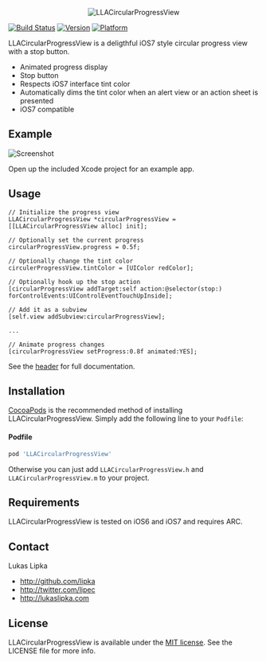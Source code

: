<p align="center" >
  <img src="http://i.imgur.com/q0HduL5.png" alt="LLACircularProgressView" title="LLACircularProgressView">
</p>

[![Build Status](https://travis-ci.org/lipka/LLACircularProgressView.svg)](https://travis-ci.org/lipka/LLACircularProgressView)
[![Version](http://cocoapod-badges.herokuapp.com/v/LLACircularProgressView/badge.png)](http://cocoadocs.org/docsets/LLACircularProgressView)
[![Platform](http://cocoapod-badges.herokuapp.com/p/LLACircularProgressView/badge.png)](http://cocoadocs.org/docsets/LLACircularProgressView)

LLACircularProgressView is a deligthful iOS7 style circular progress view with a stop button.

- Animated progress display
- Stop button
- Respects iOS7 interface tint color
- Automatically dims the tint color when an alert view or an action sheet is presented
- iOS7 compatible

## Example

![Screenshot](http://i.imgur.com/LboRSet.png)

Open up the included Xcode project for an example app.

## Usage

``` objc
// Initialize the progress view
LLACircularProgressView *circularProgressView = [[LLACircularProgressView alloc] init];

// Optionally set the current progress
circularProgressView.progress = 0.5f;

// Optionally change the tint color
circulerProgressView.tintColor = [UIColor redColor];

// Optionally hook up the stop action
[circularProgressView addTarget:self action:@selector(stop:) forControlEvents:UIControlEventTouchUpInside];

// Add it as a subview
[self.view addSubview:circularProgressView];

...

// Animate progress changes
[circularProgressView setProgress:0.8f animated:YES];
```

See the [header](LLACircularProgressView/LLACircularProgressView.h) for full documentation.

## Installation

[CocoaPods](http://cocoapods.org) is the recommended method of installing LLACircularProgressView. Simply add the following line to your `Podfile`:

#### Podfile

```ruby
pod 'LLACircularProgressView'
```

Otherwise you can just add `LLACircularProgressView.h` and `LLACircularProgressView.m` to your project.

## Requirements

LLACircularProgressView is tested on iOS6 and iOS7 and requires ARC.

## Contact

Lukas Lipka

- http://github.com/lipka
- http://twitter.com/lipec
- http://lukaslipka.com

## License

LLACircularProgressView is available under the [MIT license](LICENSE). See the LICENSE file for more info.
